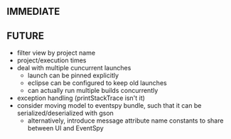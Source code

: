 ## IMMEDIATE

## FUTURE

* filter view by project name
* project/execution times
* deal with multiple cuncurrent launches
  * launch can be pinned explicitly
  * eclipse can be configured to keep old launches
  * can actually run multiple builds concurrently
* exception handling (printStackTrace isn't it)
* consider moving model to eventspy bundle, such that it can be serialized/deserialized with gson
  * alternatively, introduce message attribute name constants to share between UI and EventSpy
